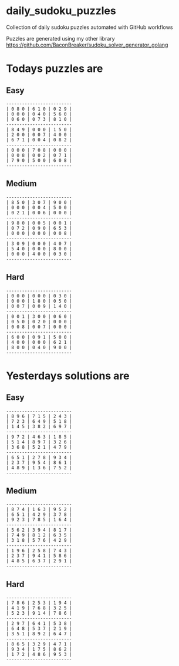 
# daily_sudoku_puzzles 

Collection of daily sudoku puzzles automated with GitHub workflows 

Puzzles are generated using my other library https://github.com/BaconBreaker/sudoku_solver_generator_golang 
 

# Todays puzzles are 

## Easy 

```
-------------------------
| 0 8 0 | 6 1 0 | 0 2 9 | 
| 0 0 0 | 0 4 0 | 5 6 0 | 
| 0 6 0 | 0 7 3 | 8 1 0 | 
-------------------------
| 8 4 9 | 0 0 0 | 1 5 0 | 
| 2 0 0 | 0 0 7 | 4 0 0 | 
| 6 7 1 | 0 0 4 | 0 8 2 | 
-------------------------
| 0 0 0 | 7 0 8 | 0 0 0 | 
| 0 0 8 | 0 0 2 | 0 7 1 | 
| 7 9 0 | 5 0 0 | 6 0 8 | 
-------------------------
```
## Medium 

```
-------------------------
| 8 5 0 | 3 0 7 | 9 0 0 | 
| 0 0 0 | 0 0 4 | 5 0 0 | 
| 0 2 1 | 0 0 6 | 0 0 0 | 
-------------------------
| 9 8 0 | 0 0 5 | 0 0 1 | 
| 0 7 2 | 0 9 0 | 6 5 3 | 
| 0 0 0 | 0 0 0 | 0 0 8 | 
-------------------------
| 3 0 9 | 0 0 0 | 4 0 7 | 
| 5 4 0 | 0 0 0 | 8 0 0 | 
| 0 0 0 | 4 0 0 | 0 3 0 | 
-------------------------
```
## Hard 

```
-------------------------
| 0 0 0 | 0 0 0 | 0 3 0 | 
| 0 0 0 | 1 8 0 | 0 5 0 | 
| 0 0 7 | 0 0 9 | 1 4 0 | 
-------------------------
| 0 0 1 | 3 0 0 | 0 6 0 | 
| 0 5 0 | 0 2 0 | 0 0 0 | 
| 0 0 8 | 0 0 7 | 0 0 0 | 
-------------------------
| 6 0 0 | 0 9 1 | 5 0 0 | 
| 4 0 0 | 0 0 0 | 6 2 1 | 
| 8 0 0 | 0 4 0 | 9 0 0 | 
-------------------------
```
# Yesterdays solutions are 

## Easy 

```
-------------------------
| 8 9 6 | 7 1 5 | 2 4 3 | 
| 7 2 3 | 6 4 9 | 5 1 8 | 
| 1 4 5 | 3 8 2 | 6 9 7 | 
-------------------------
| 9 7 2 | 4 6 3 | 1 8 5 | 
| 5 1 4 | 8 9 7 | 3 2 6 | 
| 3 6 8 | 5 2 1 | 4 7 9 | 
-------------------------
| 6 5 1 | 2 7 8 | 9 3 4 | 
| 2 3 7 | 9 5 4 | 8 6 1 | 
| 4 8 9 | 1 3 6 | 7 5 2 | 
-------------------------
```
## Medium 

```
-------------------------
| 8 7 4 | 1 6 3 | 9 5 2 | 
| 6 5 1 | 4 2 9 | 3 7 8 | 
| 9 2 3 | 7 8 5 | 1 6 4 | 
-------------------------
| 5 6 2 | 3 9 4 | 8 1 7 | 
| 7 4 9 | 8 1 2 | 6 3 5 | 
| 3 1 8 | 5 7 6 | 4 2 9 | 
-------------------------
| 1 9 6 | 2 5 8 | 7 4 3 | 
| 2 3 7 | 9 4 1 | 5 8 6 | 
| 4 8 5 | 6 3 7 | 2 9 1 | 
-------------------------
```
## Hard 

```
-------------------------
| 7 8 6 | 2 5 3 | 1 9 4 | 
| 4 1 9 | 7 6 8 | 3 2 5 | 
| 5 2 3 | 9 1 4 | 7 8 6 | 
-------------------------
| 2 9 7 | 6 4 1 | 5 3 8 | 
| 6 4 8 | 5 3 7 | 2 1 9 | 
| 3 5 1 | 8 9 2 | 6 4 7 | 
-------------------------
| 8 6 5 | 3 2 9 | 4 7 1 | 
| 9 3 4 | 1 7 5 | 8 6 2 | 
| 1 7 2 | 4 8 6 | 9 5 3 | 
-------------------------
```
